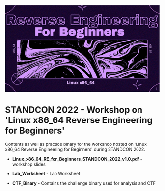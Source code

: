 ![alt text](images/re_for_beginners.png)
# STANDCON 2022 - Workshop on 'Linux x86_64 Reverse Engineering for Beginners'

Contents as well as practice binary for the workshop hosted on 'Linux x86_64 Reverse Engineering for Beginners' during STANDCON 2022.

- **Linux_x86_64_RE_for_Beginners_STANDCON_2022_v1.0.pdf** - workshop slides

- **Lab_Worksheet** - Lab Worksheet

- **CTF_Binary** - Contains the challenge binary used for analysis and CTF
